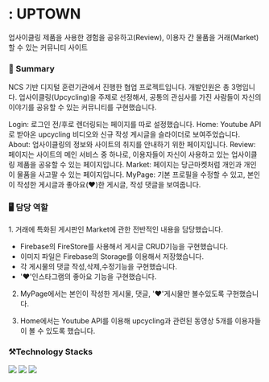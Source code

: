 <h1>: UPTOWN</h1>
업사이클링 제품을 사용한 경험을 공유하고(Review), 이용자 간 물품을 거래(Market)할 수 있는 커뮤니티 사이트

<h3>👀 Summary</h3>
<p>NCS 기반 디지털 훈련기관에서 진행한 협업 프로젝트입니다. 개발인원은 총 3명입니다. 업사이클링(Upcycling)을 주제로 선정해서, 공통의 관심사를 가진 사람들이 자신의 이야기를 공유할 수 있는 커뮤니티를 구현했습니다.</p>

Login: 로그인 전/후로 렌더링되는 페이지를 따로 설정했습니다.
Home: Youtube API로 받아온 upcycling 비디오와 신규 작성 게시글을 슬라이더로 보여주었습니다.
About: 업사이클링의 정보와 사이트의 취지를 안내하기 위한 페이지입니다.
Review: 페이지는 사이트의 메인 서비스 중 하나로, 이용자들이 자신이 사용하고 있는 업사이클링 제품을 공유할 수 있는 페이지입니다.
Market: 페이지는 당근마켓처럼 개인과 개인이 물품을 사고팔 수 있는 페이지입니다.
MyPage: 기본 프로필을 수정할 수 있고, 본인이 작성한 게시글과 좋아요(❤)한 게시글, 작성 댓글을 보여줍니다.

<h3>🖥️ 담당 역할</h3>
1. 거래에 특화된 게시판인 Market에 관한 전반적인 내용을 담당했습니다.

- Firebase의 FireStore를 사용해서 게시글 CRUD기능을 구현했습니다.
- 이미지 파일은 Firebase의 Storage를 이용해서 저장했습니다.
- 각 게시물의 댓글 작성,삭제,수정기능을 구현했습니다.
- '❤'인스타그램의 좋아요 기능을 구현했습니다.

2. MyPage에서는 본인이 작성한 게시물, 댓글, '❤'게시물만 볼수있도록 구현했습니다.

3. Home에서는 Youtube API를 이용해 upcycling과 관련된 동영상 5개를 이용자들이 볼 수 있도록 했습니다. 


<h3>⚒️Technology Stacks</h3>
<img src="https://img.shields.io/badge/react-61DAFB?style=for-the-badge&logo=react&logoColor=black">
<img src="https://img.shields.io/badge/firebase-FFCA28?style=for-the-badge&logo=firebase&logoColor=white">
<img src="https://img.shields.io/badge/github-181717?style=for-the-badge&logo=github&logoColor=white">

